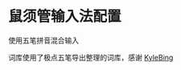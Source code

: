 # 鼠须管输入法配置

使用五笔拼音混合输入

词库使用了极点五笔导出整理的词库，感谢 [KyleBing](https://github.com/KyleBing/rime-wubi86-jidian)


